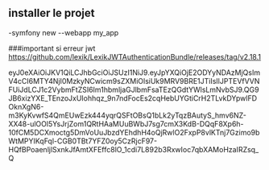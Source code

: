 ## installer le projet
-symfony new --webapp my_app




























###important si erreur jwt
https://github.com/lexik/LexikJWTAuthenticationBundle/releases/tag/v2.18.1

eyJ0eXAiOiJKV1QiLCJhbGciOiJSUzI1NiJ9.eyJpYXQiOjE2ODYyNDAzMjQsImV4cCI6MTY4NjI0MzkyNCwicm9sZXMiOlsiUk9MRV9BRE1JTiIsIlJPTEVfVVNFUiJdLCJ1c2VybmFtZSI6Im1hbmljaGJlbmFsaTEzQGdtYWlsLmNvbSJ9.QG9JB6xizYXE_TEnzoJxUIohhqz_9n7ndFocEs2cqHebUYGtiCrH2TLvkDYpwlFDOknXgN6-m3KyKvwfS4QmEUwEzk444yqrQSFtOBsQ1bLk2yTqzBAutyS_hmv6NZ-XX48-ulOOl5YsJrjZom1QRtHAaMUuBWbJ7sg7cmX3KdB-DQqF8Xp6h-10fCM5DCXmoctg5DmVoUuJbzdYEhdhH4oQjRwlO2FxpP8vlKTnj7Gzimo9bWtMPYIKqFql-CGB0TBt7YFZ0oy5CzRjcF97-HQfBPoaenljlSxnkJfAmtXFEffc8lO_1cdi7L892b3RxwIoc7qbXAMoHzaIRZsq_Q